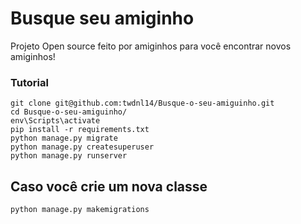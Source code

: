 # Busque seu amiginho

Projeto Open source feito por amiginhos para 
você encontrar novos amiginhos!

### Tutorial
```
git clone git@github.com:twdnl14/Busque-o-seu-amiguinho.git
cd Busque-o-seu-amiguinho/
env\Scripts\activate
pip install -r requirements.txt
python manage.py migrate
python manage.py createsuperuser
python manage.py runserver
```

## Caso você crie um nova classe
```
python manage.py makemigrations
```